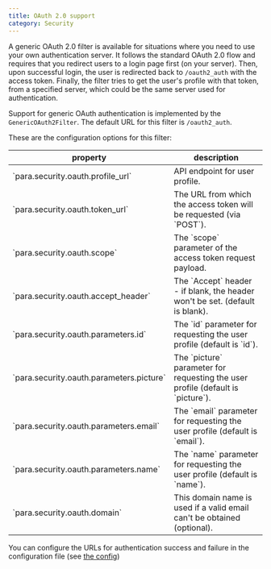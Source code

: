 ```yaml
---
title: OAuth 2.0 support
category: Security
---
```


A generic OAuth 2.0 filter is available for situations where you need to use your own authentication server.
It follows the standard OAuth 2.0 flow and requires that you redirect users to a login page first (on your server).
Then, upon successful login, the user is redirected back to `/oauth2_auth` with the access token.
Finally, the filter tries to get the user's profile with that token, from a specified server, which could be the same
server used for authentication.

Support for generic OAuth authentication is implemented by the `GenericOAuth2Filter`. The default URL for this filter is
`/oauth2_auth`.

These are the configuration options for this filter:

<table class="table table-striped">
	<thead>
		<tr>
			<th>property</th>
			<th>description</th>
		</tr>
	</thead>
	<tbody>
		<tr><td>`para.security.oauth.profile_url`</td><td>API endpoint for user profile. </td></tr>
		<tr><td>`para.security.oauth.token_url`</td><td>The URL from which the access token will be requested (via `POST`). </td></tr>
		<tr><td>`para.security.oauth.scope`</td><td>The `scope` parameter of the access token request payload.</td></tr>
		<tr><td>`para.security.oauth.accept_header`</td><td>The `Accept` header - if blank, the header won't be set. (default is blank). </td></tr>
		<tr><td>`para.security.oauth.parameters.id`</td><td>The `id` parameter for requesting the user profile (default is `id`). </td></tr>
		<tr><td>`para.security.oauth.parameters.picture`</td><td>The `picture` parameter for requesting the user profile (default is `picture`). </td></tr>
		<tr><td>`para.security.oauth.parameters.email`</td><td>The `email` parameter for requesting the user profile (default is `email`). </td></tr>
		<tr><td>`para.security.oauth.parameters.name`</td><td>The `name` parameter for requesting the user profile (default is `name`). </td></tr>
		<tr><td>`para.security.oauth.domain`</td><td> This domain name is used if a valid email can't be obtained (optional).</td></tr>
	</tbody>
</table>

You can configure the URLs for authentication success and failure in the configuration file (see [the config](#005-config))
